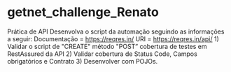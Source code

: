 # getnet_challenge_Renato
Prática de API Desenvolva o script da automação seguindo as informações a seguir: Documentação = https://reqres.in/ URI = https://reqres.in/api/ 1) Validar o script de "CREATE" método "POST” cobertura de testes em RestAssured da API 2) Validar cobertura de Status Code, Campos obrigatórios e Contrato 3) Desenvolver com POJOs. 
